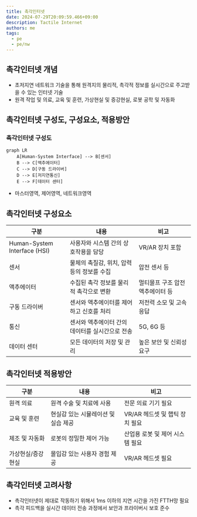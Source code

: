 ```yaml
---
title: 촉각인터넷
date: 2024-07-29T20:09:59.466+09:00
description: Tactile Internet
authors: me
tags:
  - pe
  - pe/nw 
---
```


## 촉각인터넷 개념

- 초저지연 네트워크 기술을 통해 원격지의 물리적, 촉각적 정보를 실시간으로 주고받을 수 있는 인터넷 기술
- 원격 작업 및 의료, 교육 및 훈련, 가상현실 및 증강현실, 로봇 공학 및 자동화

## 촉각인터넷 구성도, 구성요소, 적용방안

### 촉각인터넷 구성도

```mermaid
graph LR
    A[Human-System Interface] --> B[센서]
    B --> C[액추에이터]
    C --> D[구동 드라이버]
    D --> E[저지연통신]
    E --> F[데이터 센터]
```

- 마스터영역, 제어영역, 네트워크영역

## 촉각인터넷 구성요소

| 구분 | 내용 | 비고 |
|---|---|---|
| Human-System Interface (HSI) | 사용자와 시스템 간의 상호작용을 담당 | VR/AR 장치 포함 |
| 센서 | 물체의 촉질감, 위치, 압력 등의 정보를 수집 | 압전 센서 등 |
| 액추에이터 | 수집된 촉각 정보를 물리적 촉각으로 변환 | 멀티몰프 구조 압전 액추에이터 등 |
| 구동 드라이버 | 센서와 액추에이터를 제어하고 신호를 처리 | 저전력 소모 및 고속 응답 |
| 통신 | 센서와 액추에이터 간의 데이터를 실시간으로 전송 | 5G, 6G 등 |
| 데이터 센터 | 모든 데이터의 저장 및 관리 | 높은 보안 및 신뢰성 요구 |

## 촉각인터넷 적용방안

| 구분 | 내용 | 비고 |
| --- | --- | --- |
| 원격 의료 | 원격 수술 및 치료에 사용 | 전문 의료 기기 필요 |
| 교육 및 훈련 | 현실감 있는 시뮬레이션 및 실습 제공 | VR/AR 헤드셋 및 햅틱 장치 필요 |
| 제조 및 자동화 | 로봇의 정밀한 제어 가능 | 산업용 로봇 및 제어 시스템 필요 |
| 가상현실/증강현실 | 몰입감 있는 사용자 경험 제공 | VR/AR 헤드셋 필요 |

## 촉각인터넷 고려사항

- 촉각인터넷이 제대로 작동하기 위해서 1ms 이하의 지연 시간을 가진 FTTH망 필요
- 촉각 피드백을 실시간 데이터 전송 과정에서 보안과 프라이버시 보호 준수
